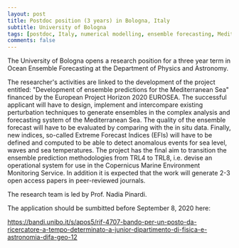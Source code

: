 ```yaml
---
layout: post
title: Postdoc position (3 years) in Bologna, Italy
subtitle: University of Bologna
tags: [postdoc, Italy, numerical modelling, ensemble forecasting, Mediterranean Sea]
comments: false
---
```

The University of Bologna opens a research position for a three year
term in Ocean Ensemble Forecasting at the Department of Physics and
Astronomy.

The researcher's activities are linked to the development of the project
entitled: "Development of ensemble predictions for the Mediterranean
Sea" financed by the European Project Horizon 2020 EUROSEA.
The successful applicant will have to design, implement and intercompare
existing perturbation techniques to generate ensembles in the complex
analysis and forecasting system of the Mediterranean Sea. The quality of
the ensemble forecast will have to be evaluated by comparing with the in
situ data. Finally, new indices, so-called Extreme Forecast Indices
(EFIs) will have to be defined and computed to be able to detect
anomalous events for sea level, waves and sea temperatures.
The project has the final aim to transition the ensemble prediction
methodologies from TRL4 to TRL8, i.e. devise an operational system for
use in the Copernicus Marine Environment Monitoring Service. In addition
it is expected that the work will generate 2-3 open access papers in
peer-reviewed journals.

The research team is led by Prof. Nadia Pinardi.

The application should be sumbitted before September 8, 2020 here:

https://bandi.unibo.it/s/apos5/rif-4707-bando-per-un-posto-da-ricercatore-a-tempo-determinato-a-junior-dipartimento-di-fisica-e-astronomia-difa-geo-12
